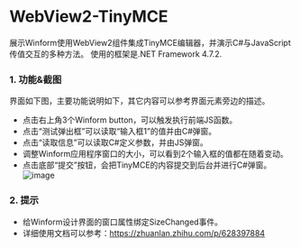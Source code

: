 # WebView2-TinyMCE
展示Winform使用WebView2组件集成TinyMCE编辑器，并演示C#与JavaScript传值交互的多种方法。
使用的框架是.NET Framework 4.7.2.

### 1. 功能&截图
界面如下图，主要功能说明如下，其它内容可以参考界面元素旁边的描述。
- 点击右上角3个Winform button，可以触发执行前端JS函数。
- 点击“测试弹出框”可以读取“输入框1”的值并由C#弹窗。
- 点击“读取信息”可以读取C#定义参数，并由JS弹窗。
- 调整Winform应用程序窗口的大小，可以看到2个输入框的值都在随着变动。
- 点击底部“提交”按钮，会把TinyMCE的内容提交到后台并进行C#弹窗。
![image](https://github.com/CookByte/WebView2-TinyMCE/assets/16180316/cfe9a44d-ea9d-4aaa-acc3-1545517f3909)

### 2. 提示
- 给Winform设计界面的窗口属性绑定SizeChanged事件。
- 详细使用文档可以参考：https://zhuanlan.zhihu.com/p/628397884

